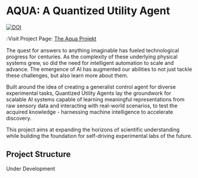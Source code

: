 # AQUA: A Quantized Utility Agent

[![DOI](https://zenodo.org/badge/988057044.svg)](https://doi.org/10.5281/zenodo.15562906)

💧Visit Project Page: [The Aqua Projekt](https://theaquaprojekt.github.io)

The quest for answers to anything imaginable has fueled technological progress for centuries. As the complexity of these underlying physical systems grew, so did the need for intelligent automation to scale and advance. The emergence of AI has augmented our abilities to not just tackle these challenges, but also learn more about them.

Built around the idea of creating a generalist control agent for diverse experimental tasks, Quantized Utility Agents lay the groundwork for scalable AI systems capable of learning meaningful representations from raw sensory data and interacting with real-world scenarios, to test the acquired knowledge - harnessing machine intelligence to accelerate discovery.

This project aims at expanding the horizons of scientific understanding while building the foundation for self-driving experimental labs of the future.

## Project Structure

Under Development

